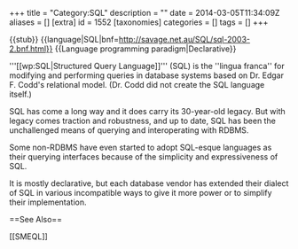 +++
title = "Category:SQL"
description = ""
date = 2014-03-05T11:34:09Z
aliases = []
[extra]
id = 1552
[taxonomies]
categories = []
tags = []
+++

{{stub}}
{{language|SQL|bnf=http://savage.net.au/SQL/sql-2003-2.bnf.html}}
{{Language programming paradigm|Declarative}}

'''[[wp:SQL|Structured Query Language]]''' (SQL) is the ''lingua franca'' for modifying and performing queries in database systems based on Dr. Edgar F. Codd's relational model. (Dr. Codd did not create the SQL language itself.)

SQL has come a long way and it does carry its 30-year-old legacy. But with legacy comes traction and robustness, and up to date, SQL has been the unchallenged means of querying and interoperating with RDBMS.

Some non-RDBMS have even started to adopt SQL-esque languages as their querying interfaces because of the simplicity and expressiveness of SQL.

It is mostly declarative, but each database vendor has extended their dialect of SQL in various incompatible ways to give it more power or to simplify their implementation.

==See Also==

[[SMEQL]]
